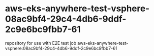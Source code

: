 # aws-eks-anywhere-test-vsphere-08ac9bf4-29c4-4db6-9ddf-2c9e6bc9fbb7-61
repository for use with E2E test job aws-eks-anywhere-test-vsphere:08ac9bf4-29c4-4db6-9ddf-2c9e6bc9fbb7-61
